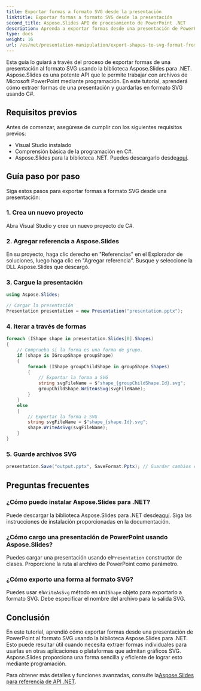 ```yaml
---
title: Exportar formas a formato SVG desde la presentación
linktitle: Exportar formas a formato SVG desde la presentación
second_title: Aspose.Slides API de procesamiento de PowerPoint .NET
description: Aprenda a exportar formas desde una presentación de PowerPoint al formato SVG usando Aspose.Slides para .NET. Guía paso a paso con código fuente incluido. Extraiga formas de manera eficiente para diversas aplicaciones.
type: docs
weight: 16
url: /es/net/presentation-manipulation/export-shapes-to-svg-format-from-presentation/
---
```

Esta guía lo guiará a través del proceso de exportar formas de una presentación al formato SVG usando la biblioteca Aspose.Slides para .NET. Aspose.Slides es una potente API que le permite trabajar con archivos de Microsoft PowerPoint mediante programación. En este tutorial, aprenderá cómo extraer formas de una presentación y guardarlas en formato SVG usando C#.

## Requisitos previos

Antes de comenzar, asegúrese de cumplir con los siguientes requisitos previos:

- Visual Studio instalado
- Comprensión básica de la programación en C#.
-  Aspose.Slides para la biblioteca .NET. Puedes descargarlo desde[aquí](https://releases.aspose.com/slides/net/).

## Guía paso por paso

Siga estos pasos para exportar formas a formato SVG desde una presentación:

### 1. Crea un nuevo proyecto

Abra Visual Studio y cree un nuevo proyecto de C#.

### 2. Agregar referencia a Aspose.Slides

En su proyecto, haga clic derecho en "Referencias" en el Explorador de soluciones, luego haga clic en "Agregar referencia". Busque y seleccione la DLL Aspose.Slides que descargó.

### 3. Cargue la presentación

```csharp
using Aspose.Slides;

// Cargar la presentación
Presentation presentation = new Presentation("presentation.pptx");
```

### 4. Iterar a través de formas

```csharp
foreach (IShape shape in presentation.Slides[0].Shapes)
{
    // Comprueba si la forma es una forma de grupo.
    if (shape is IGroupShape groupShape)
    {
        foreach (IShape groupChildShape in groupShape.Shapes)
        {
            // Exportar la forma a SVG
            string svgFileName = $"shape_{groupChildShape.Id}.svg";
            groupChildShape.WriteAsSvg(svgFileName);
        }
    }
    else
    {
        // Exportar la forma a SVG
        string svgFileName = $"shape_{shape.Id}.svg";
        shape.WriteAsSvg(svgFileName);
    }
}
```

### 5. Guarde archivos SVG

```csharp
presentation.Save("output.pptx", SaveFormat.Pptx); // Guardar cambios en la presentación.
```

## Preguntas frecuentes

### ¿Cómo puedo instalar Aspose.Slides para .NET?

 Puede descargar la biblioteca Aspose.Slides para .NET desde[aquí](https://releases.aspose.com/slides/net/). Siga las instrucciones de instalación proporcionadas en la documentación.

### ¿Cómo cargo una presentación de PowerPoint usando Aspose.Slides?

 Puedes cargar una presentación usando el`Presentation` constructor de clases. Proporcione la ruta al archivo de PowerPoint como parámetro.

### ¿Cómo exporto una forma al formato SVG?

 Puedes usar el`WriteAsSvg` método en un`IShape` objeto para exportarlo a formato SVG. Debe especificar el nombre del archivo para la salida SVG.

## Conclusión

En este tutorial, aprendió cómo exportar formas desde una presentación de PowerPoint al formato SVG usando la biblioteca Aspose.Slides para .NET. Esto puede resultar útil cuando necesita extraer formas individuales para usarlas en otras aplicaciones o plataformas que admitan gráficos SVG. Aspose.Slides proporciona una forma sencilla y eficiente de lograr esto mediante programación.

 Para obtener más detalles y funciones avanzadas, consulte la[Aspose.Slides para referencia de API .NET](https://reference.aspose.com/slides/net/).